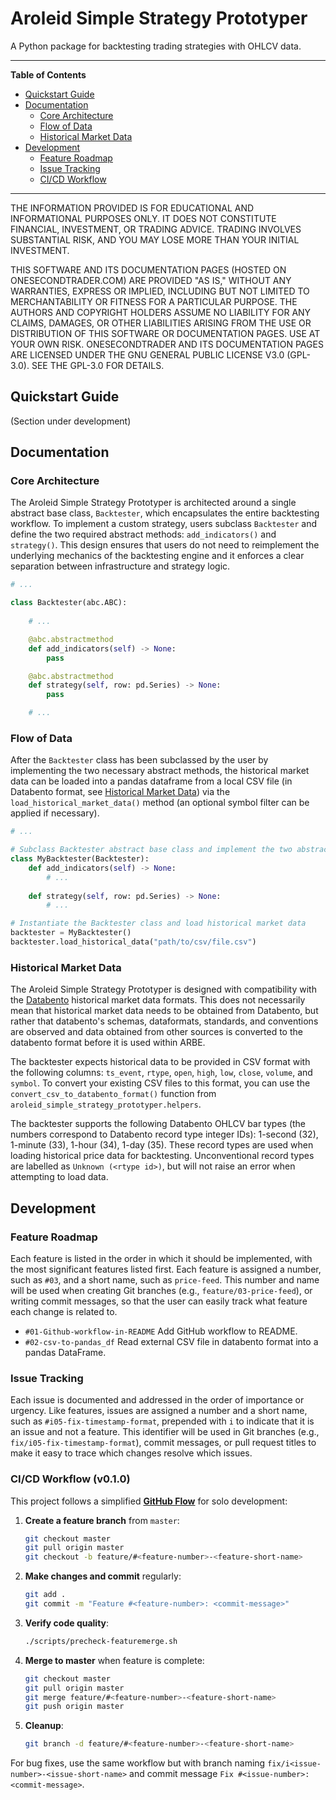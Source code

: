 # Aroleid Simple Strategy Prototyper


A Python package for backtesting trading strategies with OHLCV data.


---
**Table of Contents**

- [Quickstart Guide](#quickstart-guide)
- [Documentation](#documentation)
  - [Core Architecture](#core-architecture)
  - [Flow of Data](#flow-of-data)
  - [Historical Market Data](#historical-market-data)
- [Development](#development)
  - [Feature Roadmap](#feature-roadmap)
  - [Issue Tracking](#issue-tracking)
  - [CI/CD Workflow](#cicd-workflow-v010)

---

THE INFORMATION PROVIDED IS FOR EDUCATIONAL AND INFORMATIONAL PURPOSES ONLY. IT DOES NOT CONSTITUTE FINANCIAL, INVESTMENT, OR TRADING ADVICE. TRADING INVOLVES SUBSTANTIAL RISK, AND YOU MAY LOSE MORE THAN YOUR INITIAL INVESTMENT.

THIS SOFTWARE AND ITS DOCUMENTATION PAGES (HOSTED ON ONESECONDTRADER.COM) ARE PROVIDED "AS IS," WITHOUT ANY WARRANTIES, EXPRESS OR IMPLIED, INCLUDING BUT NOT LIMITED TO MERCHANTABILITY OR FITNESS FOR A PARTICULAR PURPOSE. THE AUTHORS AND COPYRIGHT HOLDERS ASSUME NO LIABILITY FOR ANY CLAIMS, DAMAGES, OR OTHER LIABILITIES ARISING FROM THE USE OR DISTRIBUTION OF THIS SOFTWARE OR DOCUMENTATION PAGES. USE AT YOUR OWN RISK. ONESECONDTRADER AND ITS DOCUMENTATION PAGES ARE LICENSED UNDER THE GNU GENERAL PUBLIC LICENSE V3.0 (GPL-3.0). SEE THE GPL-3.0 FOR DETAILS.

## Quickstart Guide

(Section under development)

## Documentation

### Core Architecture

The Aroleid Simple Strategy Prototyper is architected around a single abstract base class, `Backtester`, which encapsulates the entire backtesting workflow.
To implement a custom strategy, users subclass `Backtester` and define the two required abstract methods: `add_indicators()` and `strategy()`.
This design ensures that users do not need to reimplement the underlying mechanics of the backtesting engine and it enforces a clear separation between infrastructure and strategy logic.

```python
# ...

class Backtester(abc.ABC):
    
    # ...

    @abc.abstractmethod
    def add_indicators(self) -> None:
        pass

    @abc.abstractmethod
    def strategy(self, row: pd.Series) -> None:
        pass

    # ...
```

### Flow of Data

After the `Backtester` class has been subclassed by the user by implementing the two necessary abstract methods, the historical market data can be loaded into a pandas dataframe from a local CSV file (in Databento format, see [Historical Market Data](#historical-market-data)) via the `load_historical_market_data()` method (an optional symbol filter can be applied if necessary).

```python
# ...

# Subclass Backtester abstract base class and implement the two abstract methods
class MyBacktester(Backtester):
    def add_indicators(self) -> None:
        # ...
        
    def strategy(self, row: pd.Series) -> None:
        # ...

# Instantiate the Backtester class and load historical market data
backtester = MyBacktester()
backtester.load_historical_data("path/to/csv/file.csv")
```

### Historical Market Data

The Aroleid Simple Strategy Prototyper is designed with compatibility with the [Databento](https://databento.com/) historical market data formats.
This does not necessarily mean that historical market data needs to be obtained from Databento, but rather that databento's schemas, dataformats, standards, and conventions are observed and data obtained from other sources is converted to the databento format before it is used within ARBE.

The backtester expects historical data to be provided in CSV format with the following columns: `ts_event`, `rtype`, `open`, `high`, `low`, `close`, `volume`, and `symbol`.
To convert your existing CSV files to this format, you can use the `convert_csv_to_databento_format()` function from `aroleid_simple_strategy_prototyper.helpers`.

The backtester supports the following Databento OHLCV bar types (the numbers correspond to Databento record type integer IDs): 1-second (32), 1-minute (33), 1-hour (34), 1-day (35). These record types are used when loading historical price data for backtesting. Unconventional record types are labelled as `Unknown (<rtype id>)`, but will not raise an error when attempting to load data.


## Development

### Feature Roadmap

Each feature is listed in the order in which it should be implemented, with the most significant features listed first.
Each feature is assigned a number, such as `#03`, and a short name, such as `price-feed`.
This number and name will be used when creating Git branches (e.g., `feature/03-price-feed`), or writing commit messages, so that the user can easily track what feature each change is related to.

- `#01-Github-workflow-in-README` Add GitHub workflow to README.
- `#02-csv-to-pandas_df` Read external CSV file in databento format into a pandas DataFrame.


### Issue Tracking

Each issue is documented and addressed in the order of importance or urgency.
Like features, issues are assigned a number and a short name, such as `#i05-fix-timestamp-format`, prepended with `i` to indicate that it is an issue and not a feature.
This identifier will be used in Git branches (e.g., `fix/i05-fix-timestamp-format`), commit messages, or pull request titles to make it easy to trace which changes resolve which issues.


### CI/CD Workflow (v0.1.0)

This project follows a simplified [**GitHub Flow**](https://docs.github.com/en/get-started/using-github/github-flow) for solo development:

1. **Create a feature branch** from `master`:
   ```bash
   git checkout master
   git pull origin master
   git checkout -b feature/#<feature-number>-<feature-short-name>
   ```

2. **Make changes and commit** regularly:
   ```bash
   git add .
   git commit -m "Feature #<feature-number>: <commit-message>"
   ```

3. **Verify code quality**:
   ```bash
   ./scripts/precheck-featuremerge.sh
   ```
   
4. **Merge to master** when feature is complete:
   ```bash
   git checkout master
   git pull origin master
   git merge feature/#<feature-number>-<feature-short-name>
   git push origin master
   ```

5. **Cleanup**:
   ```bash
   git branch -d feature/#<feature-number>-<feature-short-name>
   ```

For bug fixes, use the same workflow but with branch naming `fix/i<issue-number>-<issue-short-name>` and commit message `Fix #<issue-number>: <commit-message>`.
